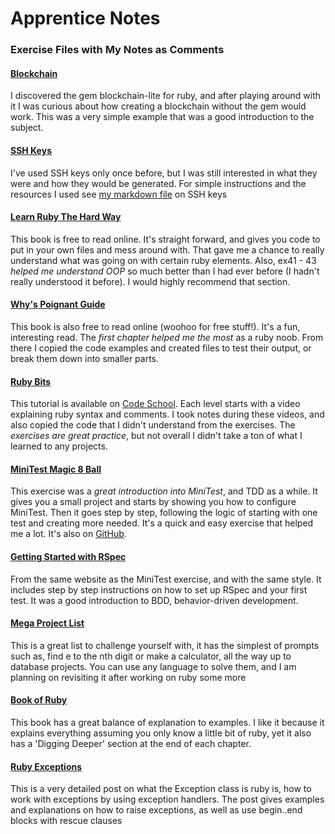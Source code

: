 # Apprentice Notes
### Exercise Files with My Notes as Comments

#### [Blockchain](https://github.com/openblockchains/awesome-blockchains/tree/master/blockchain.rb)
I discovered the gem blockchain-lite for ruby, and after playing around with it I was curious about how creating a blockchain without the gem would work. This was a very simple example that was a good introduction to the subject.

#### [SSH Keys](https://github.com/corinneling/apprentice-notes/blob/master/how-to-generate-ssh-key.md)
I've used SSH keys only once before, but I was still interested in what they were and how they would be generated. For simple instructions and the resources I used see [my markdown file](https://github.com/corinneling/apprentice-notes/blob/master/how-to-generate-ssh-key.md) on SSH keys 

#### [Learn Ruby The Hard Way](https://learnrubythehardway.org/book/)
This book is free to read online. It's straight forward, and gives you code to put in your own files and mess around with. That gave me a chance to really understand what was going on with certain ruby elements. Also, ex41 - 43  _helped me understand OOP_ so much better than I had ever before (I hadn't really understood it before). I would highly recommend that section.

#### [Why's Poignant Guide](https://poignant.guide/)
This book is also free to read online (woohoo for free stuff!). It's a fun, interesting read. The _first chapter helped me the most_ as a ruby noob. From there I copied the code examples and created files to test their output, or break them down into smaller parts.

#### [Ruby Bits](https://www.codeschool.com/courses/ruby-bits)
This tutorial is available on [Code School](https://www.codeschool.com). Each level starts with a video explaining ruby syntax and comments. I took notes during these videos, and also copied the code that I didn't understand from the exercises. The _exercises are great practice_, but not overall I didn't take a ton of what I learned to any projects.

#### [MiniTest Magic 8 Ball](https://semaphoreci.com/community/tutorials/getting-started-with-minitest)
This exercise was a _great introduction into MiniTest_, and TDD as a while. It gives you a small project and starts by showing you how to configure MiniTest. Then it goes step by step, following the logic of starting with one test and creating more needed. It's a quick and easy exercise that helped me a lot. It's also on [GitHub](https://github.com/fteem/minitest-intro).

#### [Getting Started with RSpec](https://semaphoreci.com/community/tutorials/getting-started-with-rspec)

From the same website as the MiniTest exercise, and with the same style. It includes step by step instructions on how to set up RSpec and your first test. It was a good introduction to BDD, behavior-driven development.

#### [Mega Project List](https://github.com/karan/Projects)

This is a great list to challenge yourself with, it has the simplest of prompts such as, find e to the nth digit or make a calculator, all the way up to database projects. You can use any language to solve them, and I am planning on revisiting it after working on ruby some more

#### [Book of Ruby](https://www.amazon.com/Book-Ruby-Hands-Guide-Adventurous/dp/1593272944)

This book has a great balance of explanation to examples. I like it because it explains everything assuming you only know a little bit of ruby, yet it also has a 'Digging Deeper' section at the end of each chapter.

#### [Ruby Exceptions](http://rubylearning.com/satishtalim/ruby_exceptions.html)

This is a very detailed post on what the Exception class is ruby is, how to work with exceptions by using exception handlers. The post gives examples and explanations on how to raise exceptions, as well as use begin..end blocks with rescue clauses
